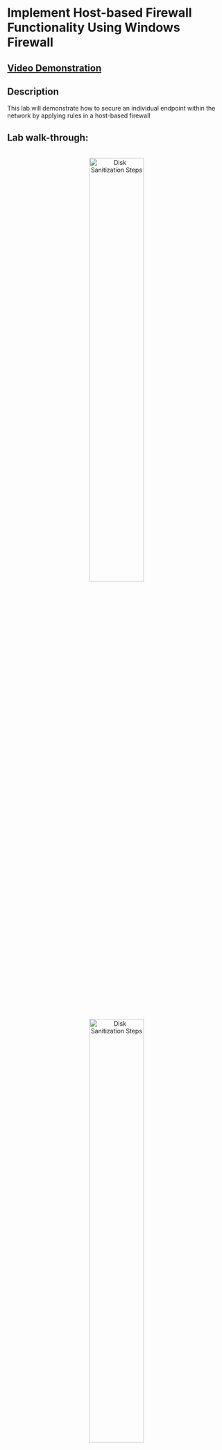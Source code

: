 <h1>Implement Host-based Firewall Functionality Using Windows Firewall
</h1>

 ## [Video Demonstration](https://drive.google.com/file/d/1XlMl4mExWn7jEhzouoBcwUuF4VzHvLMt/view?usp=sharing)

<h2>Description</h2>
This lab will demonstrate how to secure an individual endpoint within the network by applying rules in a host-based firewall
<br />

<h2>Lab walk-through:</h2>

<p align="center">
<br/>
<img src="https://i.imgur.com/10mDrWc.png" height="50%" width="50%" alt="Disk Sanitization Steps"/>
<br />
<p align="center">
<br/>
<img src="https://i.imgur.com/sGs3Xdp.png" height="50%" width="50%" alt="Disk Sanitization Steps"/>
<br />
<br />
<p align="center">
<br/>
<img src="https://i.imgur.com/I5ilkK0.png" height="50%" width="50%" alt="Disk Sanitization Steps"/>
<br />
<br />
<p align="center">
<br/>
<img src="https://i.imgur.com/meLv97A.png" height="50%" width="50%" alt="Disk Sanitization Steps"/>
<br />
<br /><p align="center">
<br/>
<img src="https://i.imgur.com/cRi12XD.png" height="50%" width="50%" alt="Disk Sanitization Steps"/>
<br />
<br />
